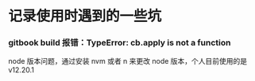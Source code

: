 # 记录使用时遇到的一些坑



### gitbook build 报错：TypeError: cb.apply is not a function

node 版本问题，通过安装 nvm 或者 n 来更改 node 版本，个人目前使用的是 v12.20.1

